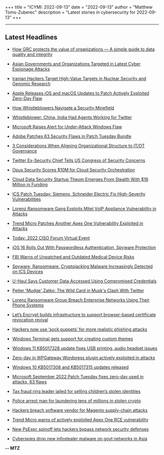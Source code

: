 +++
title = "ICYMI: 2022-09-13"
date = "2022-09-13"
author = "Matthew Toms-Zuberec"
description = "Latest stories in cybersecurity for 2022-09-13"
+++

---------------------------------------------------------------------------
## Latest Headlines
- [How GRC protects the value of organizations — A simple guide to data quality and integrity](https://thehackernews.com/2022/09/how-grc-protects-value-of-organizations.html)

- [Asian Governments and Organizations Targeted in Latest Cyber Espionage Attacks](https://thehackernews.com/2022/09/asian-governments-and-organizations.html)

- [Iranian Hackers Target High-Value Targets in Nuclear Security and Genomic Research](https://thehackernews.com/2022/09/iranian-hackers-target-high-value.html)

- [Apple Releases iOS and macOS Updates to Patch Actively Exploited Zero-Day Flaw](https://thehackernews.com/2022/09/apple-releases-ios-and-macos-updates-to.html)

- [How Whistleblowers Navigate a Security Minefield](https://www.wired.com/story/whistleblower-safety-mudge-twitter-senate-hearing/)

- [Whistleblower: China, India Had Agents Working for Twitter](https://www.securityweek.com/whistleblower-china-india-had-agents-working-twitter)

- [Microsoft Raises Alert for Under-Attack Windows Flaw](https://www.securityweek.com/microsoft-raises-alert-under-attack-windows-flaw)

- [Adobe Patches 63 Security Flaws in Patch Tuesday Bundle](https://www.securityweek.com/adobe-patches-63-security-flaws-patch-tuesday-bundle)

- [3 Considerations When Aligning Organizational Structure to IT/OT Governance](https://www.securityweek.com/3-considerations-when-aligning-organizational-structure-itot-governance)

- [Twitter Ex-Security Chief Tells US Congress of Security Concerns](https://www.securityweek.com/twitter-ex-security-chief-tells-us-congress-security-concerns)

- [Opus Security Scores $10M for Cloud Security Orchestration](https://www.securityweek.com/opus-security-scores-10m-cloud-security-orchestration)

- [Cloud Data Security Startup Theom Emerges From Stealth With $16 Million in Funding](https://www.securityweek.com/cloud-data-security-startup-theom-emerges-stealth-16-million-funding)

- [ICS Patch Tuesday: Siemens, Schneider Electric Fix High-Severity Vulnerabilities](https://www.securityweek.com/ics-patch-tuesday-siemens-schneider-electric-fix-high-severity-vulnerabilities)

- [Lorenz Ransomware Gang Exploits Mitel VoIP Appliance Vulnerability in Attacks](https://www.securityweek.com/lorenz-ransomware-gang-exploits-mitel-voip-appliance-vulnerability-attacks)

- [Trend Micro Patches Another Apex One Vulnerability Exploited in Attacks](https://www.securityweek.com/trend-micro-patches-another-apex-one-vulnerability-exploited-attacks)

- [Today: 2022 CISO Forum Virtual Event](https://www.securityweek.com/today-2022-ciso-forum-virtual-event)

- [iOS 16 Rolls Out With Passwordless Authentication, Spyware Protection](https://www.securityweek.com/ios-16-rolls-out-passwordless-authentication-spyware-protection)

- [FBI Warns of Unpatched and Outdated Medical Device Risks](https://www.securityweek.com/fbi-warns-unpatched-and-outdated-medical-device-risks)

- [Spyware, Ransomware, Cryptojacking Malware Increasingly Detected on ICS Devices](https://www.securityweek.com/spyware-ransomware-cryptojacking-malware-increasingly-detected-ics-devices)

- [U-Haul Says Customer Data Accessed Using Compromised Credentials](https://www.securityweek.com/u-haul-says-customer-data-accessed-using-compromised-credentials)

- [Peiter 'Mudge' Zatko: The Wild Card in Musk's Clash With Twitter](https://www.securityweek.com/peiter-mudge-zatko-wild-card-musks-clash-twitter)

- [Lorenz Ransomware Group Breach Enterprise Networks Using Their Phone Systems](https://cybersecuritynews.com/lorenz-ransomware/)

- [Let’s Encrypt builds infrastructure to support browser-based certificate revocation revival](https://portswigger.net/daily-swig/lets-encrypt-builds-infrastructure-to-support-browser-based-certificate-revocation-revival)

- [Hackers now use ‘sock puppets’ for more realistic phishing attacks](https://www.bleepingcomputer.com/news/security/hackers-now-use-sock-puppets-for-more-realistic-phishing-attacks/)

- [Windows Terminal gets support for creating custom themes](https://www.bleepingcomputer.com/news/microsoft/windows-terminal-gets-support-for-creating-custom-themes/)

- [Windows 11 KB5017328 update fixes USB printing, audio headset issues](https://www.bleepingcomputer.com/news/microsoft/windows-11-kb5017328-update-fixes-usb-printing-audio-headset-issues/)

- [Zero-day in WPGateway Wordpress plugin actively exploited in attacks](https://www.bleepingcomputer.com/news/security/zero-day-in-wpgateway-wordpress-plugin-actively-exploited-in-attacks/)

- [Windows 10 KB5017308 and KB5017315 updates released](https://www.bleepingcomputer.com/news/microsoft/windows-10-kb5017308-and-kb5017315-updates-released/)

- [Microsoft September 2022 Patch Tuesday fixes zero-day used in attacks, 63 flaws](https://www.bleepingcomputer.com/news/microsoft/microsoft-september-2022-patch-tuesday-fixes-zero-day-used-in-attacks-63-flaws/)

- [Tax fraud ring leader jailed for selling children’s stolen identities](https://www.bleepingcomputer.com/news/security/tax-fraud-ring-leader-jailed-for-selling-children-s-stolen-identities/)

- [Police arrest man for laundering tens of millions in stolen crypto](https://www.bleepingcomputer.com/news/security/police-arrest-man-for-laundering-tens-of-millions-in-stolen-crypto/)

- [Hackers breach software vendor for Magento supply-chain attacks](https://www.bleepingcomputer.com/news/security/hackers-breach-software-vendor-for-magento-supply-chain-attacks/)

- [Trend Micro warns of actively exploited Apex One RCE vulnerability](https://www.bleepingcomputer.com/news/security/trend-micro-warns-of-actively-exploited-apex-one-rce-vulnerability/)

- [New PsExec spinoff lets hackers bypass network security defenses](https://www.bleepingcomputer.com/news/security/new-psexec-spinoff-lets-hackers-bypass-network-security-defenses/)

- [Cyberspies drop new infostealer malware on govt networks in Asia](https://www.bleepingcomputer.com/news/security/cyberspies-drop-new-infostealer-malware-on-govt-networks-in-asia/)

**-- MTZ**